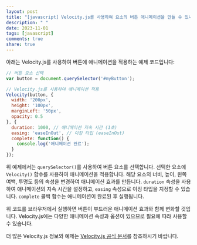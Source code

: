 ```yaml
---
layout: post
title: "[javascript] Velocity.js를 사용하여 요소의 버튼 애니메이션을 만들 수 있나요?"
description: " "
date: 2023-11-01
tags: [javascript]
comments: true
share: true
---
```


아래는 Velocity.js를 사용하여 버튼에 애니메이션을 적용하는 예제 코드입니다:

```javascript
// 버튼 요소 선택
var button = document.querySelector('#myButton');

// Velocity.js를 사용하여 애니메이션 적용
Velocity(button, {
  width: '200px',
  height: '100px',
  marginLeft: '50px',
  opacity: 0.5
}, {
  duration: 1000, // 애니메이션 지속 시간 (1초)
  easing: 'easeInOut', // 이징 타입 (easeInOut)
  complete: function() {
    console.log('애니메이션 완료');
  }
});
```

위 예제에서는 `querySelector()`를 사용하여 버튼 요소를 선택합니다. 선택한 요소에 `Velocity()` 함수를 사용하여 애니메이션을 적용합니다. 해당 요소의 너비, 높이, 왼쪽 여백, 투명도 등의 속성을 변경하여 애니메이션 효과를 만듭니다. `duration` 속성을 사용하여 애니메이션의 지속 시간을 설정하고, `easing` 속성으로 이징 타입을 지정할 수 있습니다. `complete` 콜백 함수는 애니메이션이 완료된 후 실행됩니다.

위 코드를 브라우저에서 실행하면 버튼이 부드러운 애니메이션 효과와 함께 변화할 것입니다. Velocity.js에는 다양한 애니메이션 속성과 옵션이 있으므로 필요에 따라 사용할 수 있습니다.

더 많은 Velocity.js 정보와 예제는 [Velocity.js 공식 문서](http://velocityjs.org/)를 참조하시기 바랍니다.